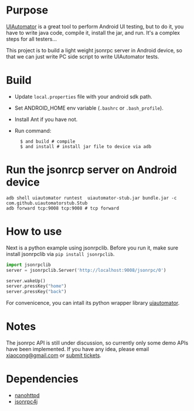 # Purpose

[UIAutomator](http://developer.android.com/tools/testing/testing_ui.html) is a
great tool to perform Android UI testing, but to do it, you have to write java
code, compile it, install the jar, and run. It's a complex steps for all
testers...

This project is to build a light weight jsonrpc server in Android device, so
that we can just write PC side script to write UIAutomator tests.

# Build

- Update `local.properties` file with your android sdk path.
- Set ANDROID_HOME env variable (`.bashrc` or `.bash_profile`).
- Install Ant if you have not.
- Run command:


    	$ and build # compile
    	$ and install # install jar file to device via adb

# Run the jsonrcp server on Android device

	adb shell uiautomator runtest  uiautomator-stub.jar bundle.jar -c com.github.uiautomatorstub.Stub
	adb forward tcp:9008 tcp:9008 # tcp forward

# How to use

Next is a python example using jsonrpclib. Before you run it, make sure install jsonrpclib via
`pip install jsonrpclib`.

```python
import jsonrpclib
server = jsonrpclib.Server('http://localhost:9008/jsonrpc/0')

server.wakeUp()
server.pressKey("home")
server.pressKey("back")
```

For convenicence, you can intall its python wrapper library [uiautomator](https://github.com/xiaocong/uiautomator).

# Notes

The jsonrpc API is still under discussion, so currently only some demo APIs have been implemented.
If you have any idea, please email xiaocong@gmail.com or [submit tickets](https://github.com/xiaocong/uiautomator/issues/new).

# Dependencies

- [nanohttpd](https://github.com/NanoHttpd/nanohttpd)
- [jsonrpc4j](https://code.google.com/p/jsonrpc4j/)
